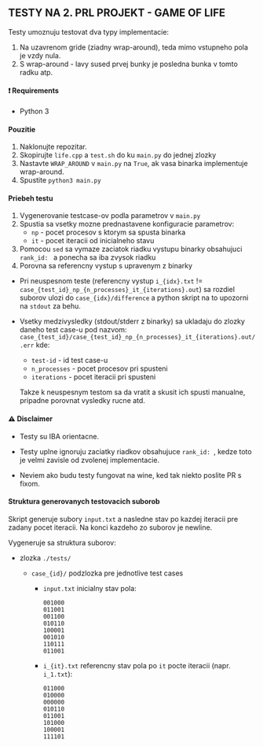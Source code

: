 ## TESTY NA 2. PRL PROJEKT - GAME OF LIFE

Testy umoznuju testovat dva typy implementacie:
1. Na uzavrenom gride (ziadny wrap-around), teda mimo vstupneho pola je vzdy nula.
2. S wrap-around - lavy sused prvej bunky je posledna bunka v tomto radku atp. 

#### ❗ Requirements
* Python 3

#### Pouzitie
1. Naklonujte repozitar.
2. Skopirujte `life.cpp` a `test.sh` do ku `main.py` do jednej zlozky
3. Nastavte `WRAP_AROUND` v `main.py` na `True`, ak vasa binarka implementuje wrap-around.
4. Spustite `python3 main.py`

#### Priebeh testu
1. Vygenerovanie testcase-ov podla parametrov v `main.py`
2. Spustia sa vsetky mozne prednastavene konfiguracie parametrov:
   - `np` - pocet procesov s ktorym sa spusta binarka
   - `it` - pocet iteracii od inicialneho stavu
3. Pomocou `sed` sa vymaze zaciatok riadku vystupu binarky obsahujuci `rank_id: ` a ponecha sa iba zvysok riadku
4. Porovna sa referencny vystup s upravenym z binarky

- Pri neuspesnom teste (referencny vystup `i_{idx}.txt` != `case_{test_id}_np_{n_processes}_it_{iterations}.out`) sa rozdiel suborov ulozi do `case_{idx}/difference` a python skript na to upozorni na `stdout` za behu.


- Vsetky medzivysledky (stdout/stderr z binarky) sa ukladaju do zlozky daneho test case-u pod nazvom: `case_{test_id}/case_{test_id}_np_{n_processes}_it_{iterations}.out/.err` kde:
    - `test-id`     - id test case-u
    - `n_processes` - pocet procesov pri spusteni
    - `iterations`  - pocet iteracii pri spusteni

  Takze k neuspesnym testom sa da vratit a skusit ich spusti manualne, pripadne porovnat vysledky rucne atd.

#### ⚠️ Disclaimer
* Testy su IBA orientacne.

* Testy uplne ignoruju zaciatky riadkov obsahujuce `rank_id: `, kedze toto je velmi zavisle od zvolenej implementacie.

* Neviem ako budu testy fungovat na wine, ked tak niekto poslite PR s fixom.

#### Struktura generovanych testovacich suborob
Skript generuje subory `input.txt` a nasledne stav po kazdej iteracii pre zadany pocet iteracii. Na konci kazdeho zo suborov je newline.

Vygeneruje sa struktura suborov:

* zlozka `./tests/`

  * `case_{id}/` podzlozka pre jednotlive test cases

    * `input.txt` inicialny stav pola:
        ```
        001000
        011001
        001100
        010110
        100001
        001010
        110111
        011001
        ```
    *  `i_{it}.txt` referencny stav pola po `it` pocte iteracii (napr. `i_1.txt`):
        ```
        011000
        010000
        000000
        010110
        011001
        101000
        100001
        111101
        ```
